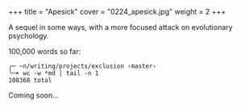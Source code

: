 +++
title = "Apesick"
cover = "0224_apesick.jpg"
weight = 2
+++

A sequel in some ways, with a more focused attack on evolutionary psychology.

100,000 words so far:

```
╭─ ~n/writing/projects/exclusion ‹master›
╰─➤ wc -w *md | tail -n 1
108368 total
```

Coming soon...
